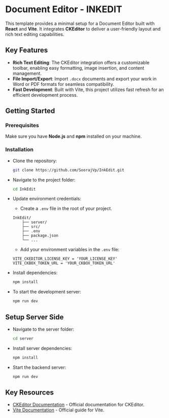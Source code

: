 # Document Editor - INKEDIT

This template provides a minimal setup for a Document Editor built with **React** and **Vite**. It integrates **CKEditor** to deliver a user-friendly layout and rich text editing capabilities.

## Key Features

- **Rich Text Editing**: The CKEditor integration offers a customizable toolbar, enabling easy formatting, image insertion, and content management.
- **File Import/Export**: Import `.docx` documents and export your work in Word or PDF formats for seamless compatibility.
- **Fast Development**: Built with Vite, this project utilizes fast refresh for an efficient development process.

## Getting Started

### Prerequisites

Make sure you have **Node.js** and **npm** installed on your machine.

### Installation

- Clone the repository:

   ```bash
   git clone https://github.com/SoorajVp/InkEdit.git
   ```

- Navigate to the project folder:

   ```bash
   cd InkEdit
   ```

- Update environment credentials:

   - Create a `.env` file in the root of your project.

   ```plaintext
   InkEdit/
       ├── server/
       ├── src/
       ├── .env
       ├── package.json
       └── ...
   ```

   - Add your environment variables in the `.env` file:

   ```plaintext
   VITE_CKEDITOR_LICENSE_KEY = 'YOUR_LICENSE_KEY'
   VITE_CKBOX_TOKEN_URL = 'YOUR_CKBOX_TOKEN_URL'
   ```

- Install dependencies:
   ```bash
   npm install
   ```
- To start the development server:
   ```bash
   npm run dev
   ```

## Setup Server Side

- Navigate to the server folder:

   ```bash
   cd server
   ```

- Install server dependencies:

  ```bash
  npm install
  ```
- Start the backend server:
   ```bash
   npm run dev
   ```

## Key Resources

- [CKEditor Documentation](https://ckeditor.com/docs/ckeditor5/latest/index.html) - Official documentation for CKEditor.
- [Vite Documentation](https://vitejs.dev/guide/) - Official guide for Vite.
